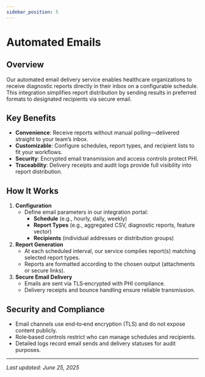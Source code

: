 ```yaml
---
sidebar_position: 5
---
```


# Automated Emails

## Overview

Our automated email delivery service enables healthcare organizations to receive diagnostic reports directly in their inbox on a configurable schedule. This integration simplifies report distribution by sending results in preferred formats to designated recipients via secure email.

## Key Benefits

- **Convenience**: Receive reports without manual polling—delivered straight to your team’s inbox.
- **Customizable**: Configure schedules, report types, and recipient lists to fit your workflows.
- **Security**: Encrypted email transmission and access controls protect PHI.
- **Traceability**: Delivery receipts and audit logs provide full visibility into report distribution.

## How It Works

1. **Configuration**
   - Define email parameters in our integration portal:
     - **Schedule** (e.g., hourly, daily, weekly)
     - **Report Types** (e.g., aggregated CSV, diagnostic reports, feature vector)
     - **Recipients** (individual addresses or distribution groups)
2. **Report Generation**
   - At each scheduled interval, our service compiles report(s) matching selected report types.
   - Reports are formatted according to the chosen output (attachments or secure links).
3. **Secure Email Delivery**
   - Emails are sent via TLS‑encrypted with PHI compliance.
   - Delivery receipts and bounce handling ensure reliable transmission.

## Security and Compliance

- Email channels use end‑to‑end encryption (TLS) and do not expose content publicly.
- Role‑based controls restrict who can manage schedules and recipients.
- Detailed logs record email sends and delivery statuses for audit purposes.

---

_Last updated: June 25, 2025_
